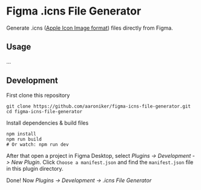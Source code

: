 # Figma .icns File Generator

Generate .icns ([Apple Icon Image format](https://en.wikipedia.org/wiki/Apple_Icon_Image_format)) files directly from Figma.

## Usage

...

## Development

First clone this repository
```shell
git clone https://github.com/aaroniker/figma-icns-file-generator.git
cd figma-icns-file-generator
```

Install dependencies & build files
```shell
npm install
npm run build
# Or watch: npm run dev
```

After that open a project in Figma Desktop, select _Plugins -> Development -> New Plugin_. Click `Choose a manifest.json` and find the `manifest.json` file in this plugin directory.

Done! Now _Plugins -> Development -> .icns File Generator_
